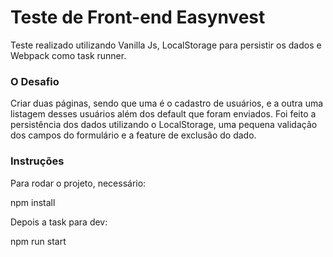 # Teste de Front-end Easynvest
Teste realizado utilizando Vanilla Js, LocalStorage para persistir os dados e Webpack como task runner.

### O Desafio

Criar duas páginas, sendo que uma é o cadastro de usuários, e a outra uma listagem desses usuários além dos default que foram enviados.
Foi feito a persistência dos dados utilizando o LocalStorage, uma pequena validação dos campos do formulário e a feature de exclusão do dado.


### Instruções

Para rodar o projeto, necessário:

npm install

Depois a task para dev:

npm run start
